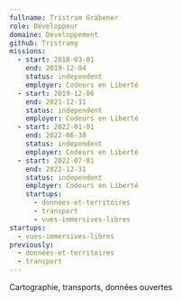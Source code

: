 ```yaml
---
fullname: Tristram Gräbener
role: Développeur
domaine: Développement
github: Tristramg
missions:
  - start: 2018-03-01
    end: 2019-12-04
    status: independent
    employer: Codeurs en Liberté
  - start: 2019-12-06
    end: 2021-12-31
    status: independent
    employer: Codeurs en Liberté
  - start: 2022-01-01
    end: 2022-06-30
    status: independent
    employer: Codeurs en Liberté
  - start: 2022-07-01
    end: 2022-12-31
    status: independent
    employer: Codeurs en Liberté
    startups:
      - données-et-territoires
      - transport
      - vues-immersives-libres
startups:
  - vues-immersives-libres
previously:
  - données-et-territoires
  - transport
---
```

Cartographie, transports, données ouvertes